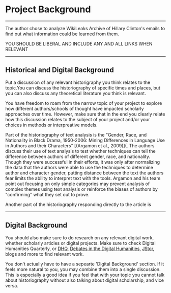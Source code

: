 # Project Background

---

The author chose to analyze WikiLeaks Archive of Hillary Clinton's emails to find out what information could be learned from them.

YOU SHOULD BE LIBERAL AND INCLUDE ANY AND ALL LINKS WHEN RELEVANT

---

## Historical and Digital Background

Put a discussion of any relevant historigraphy you think relates to the topic.You can discuss the historiography of specific times and places, but you can also discuss any theoretical literature you think is relevant.

You have freedom to roam from the narrow topic of your project to explore how different authors/schools of thought have impacted scholarly approaches over time. However, make sure that in the end you clearly relate how this discussion relates to the subject of your project and/or your choices in methods or interpreative models.


Part of the historiography of text analysis is the "Gender, Race, and Nationality in Black Drama, 1950-2006: Mining Differences in Language Use in Authors and their Characters" [(Argamon et al., 2009)](. The authors discuss their use of text analysis to test whether techniques can tell the difference between authors of different gender, race, and nationality. Though they were successful in their efforts, it was only after normalizing the data that the authors were able to use the techniques to determine author and character gender, putting distance between the text the authors fear limits the ability to interpret text with the tools. Argamon and his team point out focusing on only simple categories may prevent analysis of complex themes using text analysis or reinforce the biases of authors by "confirming" what they set out to prove.

Another part of the historiography responding directly to the article is 

---

## Digital Background

You should also make sure to do research on any relevant digital work, whether scholarly articles or digital projects. Make sure to check Digital Humanities Quarterly, or [DHQ](http://www.digitalhumanities.org/dhq/), [Debates in the Digital Humanities](http://dhdebates.gc.cuny.edu/), [JStor](https://jstor.org), blogs and more to find relevant work.

You don't actually have to have a sepearte 'Digital Background' section. If it feels more natural to you, you may combine them into a single discussion. This is especially a good idea if you feel that with your topic you cannot talk about historiography without also talking about digital scholarship, and vice versa.
